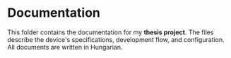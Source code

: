 # Documentation

This folder contains the documentation for my **thesis project**. The files describe the device's specifications, development flow, and configuration. All documents are written in Hungarian.
